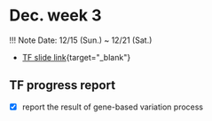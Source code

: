 # Dec. week 3
!!! Note
    Date: 12/15 (Sun.) ~ 12/21 (Sat.)
- [TF slide link](https://drive.google.com/file/d/1SWj55WlHLOaMRk9pDIk4KFNQWIeY7DvW/view?usp=drive_link){target="_blank"}

## TF progress report
- [x] report the result of gene-based variation process